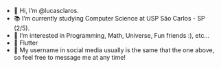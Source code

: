 - 👋 Hi, I’m @lucasclaros.
- 📚 I’m currently studying Computer Science at USP São Carlos - SP (2/5).
- 👀 I’m interested in Programming, Math, Universe, Fun friends :), etc... 
- 💙 Flutter
- 📧 My username in social media usually is the same that the one above, so feel free to message me at any time!
